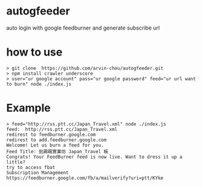 # autogfeeder
auto login with google feedburner and generate subscribe url

# how to use
```
> git clone  https://github.com/arvin-chou/autogfeeder.git
> npm install crawler underscore
> user="ur google account" pass="ur google password" feed="ur url want to burn" node ./index.js
```
# Example
```
> feed="http://rss.ptt.cc/Japan_Travel.xml" node ./index.js
feed:  http://rss.ptt.cc/Japan_Travel.xml
redirest to feedburner.google.com
redirest to add.feedburner.google.com
Welcome! Let us burn a feed for you.
Feed Title: 批踢踢實業坊 Japan_Travel 板
Congrats! Your FeedBurner feed is now live. Want to dress it up a little?
try to access fbat
Subscription Management
https://feedburner.google.com/fb/a/mailverify?uri=ptt/KYke
```
